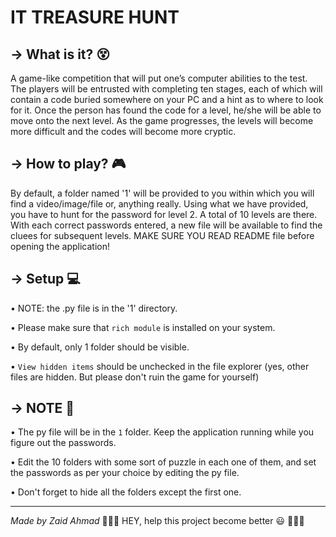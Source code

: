 # IT TREASURE HUNT

## **→ What is it? 😵**

A game-like competition that will put one’s computer abilities to the test. The players will be entrusted with completing ten stages, each of which will contain a code buried somewhere on your PC and a hint as to where to look for it. Once the person has found the code for a level, he/she will be able to move onto the next level. As the game progresses, the levels will become more difficult and the codes will become more cryptic.  


## **→ How to play? 🎮**

By default, a folder named '1' will be provided to you within which you will find a video/image/file or, anything really. Using what we have provided, you have to hunt for the password for level 2. A total of 10 levels are there. With each correct passwords entered, a new file will be available to find the cluees for subsequent levels.
MAKE SURE YOU READ README file before opening the application!


## **→ Setup 💻**

• NOTE: the .py file is in the '1' directory. 

• Please make sure that `rich module` is installed on your system. 

• By default, only 1 folder should be visible.

• `View hidden items` should be unchecked in the file explorer (yes, other files are hidden. But please don't ruin the game for yourself)


## **→ NOTE 📌**

• The py file will be in the `1` folder. Keep the application running while you figure out the passwords.

• Edit the 10 folders with some sort of puzzle in each one of them, and set the passwords as per your choice by editing the py file.

• Don't forget to hide all the folders except the first one.

<hr>

*Made by Zaid Ahmad*  🌟🌟🌟 HEY, help this project become better 😃 🌟🌟🌟
